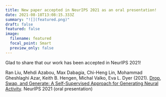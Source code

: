 ```yaml
---
title: New paper accepted in NeurIPS 2021 as an oral presentation!
date: 2021-08-18T13:08:15.333Z
summary: "![](featured.png)"
draft: false
featured: false
image:
  filename: featured
  focal_point: Smart
  preview_only: false
---
```

Glad to share that our work has been accepted in NeurIPS 2021!

Ran Liu, Mehdi Azabou, Max Dabagia, Chi-Heng Lin, Mohammad Gheshlaghi Azar, Keith B. Hengen, Michal Valko, Eva L. Dyer (2021). [Drop, Swap, and Generate: A Self-Supervised Approach for Generating Neural Activity](https://www.chihenglin.com/publication/drop-swap-and-generate-a-self-supervisedapproach-for-generating-neural-activity/). NeurIPS 2021 (oral presentation)